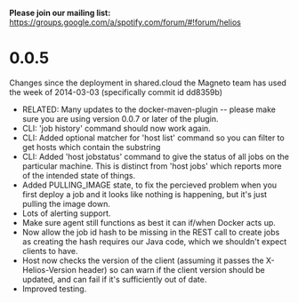 **Please join our mailing list:**
https://groups.google.com/a/spotify.com/forum/#!forum/helios

0.0.5
=====
Changes since the deployment in shared.cloud the Magneto team has used
the week of 2014-03-03 (specifically commit id dd8359b)

* RELATED: Many updates to the docker-maven-plugin -- please make sure
  you are using version 0.0.7 or later of the plugin.
* CLI: 'job history' command should now work again.
* CLI: Added optional matcher for 'host list' command so you can filter to
  get hosts which contain the substring
* CLI: Added 'host jobstatus' command to give the status of all jobs on the
  particular machine.  This is distinct from 'host jobs' which reports
  more of the intended state of things.
* Added PULLING_IMAGE state, to fix the percieved problem when you first
  deploy a job and it looks like nothing is happening, but it's just
  pulling the image down.
* Lots of alerting support.
* Make sure agent still functions as best it can if/when Docker acts up.
* Now allow the job id hash to be missing in the REST call to create jobs
  as creating the hash requires our Java code, which we shouldn't expect
  clients to have.
* Host now checks the version of the client (assuming it passes the
  X-Helios-Version header) so can warn if the client version should be
  updated, and can fail if it's sufficiently out of date.
* Improved testing.

